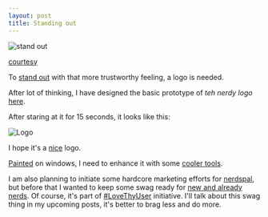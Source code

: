 ```yaml
---
layout: post
title: Standing out
---
```


![stand out](http://www.theplanner.co.uk/sites/default/files/GoldenEgg_shutterstock_168705530_landscape.jpg)

[courtesy](http://www.theplanner.co.uk/advice/how-to-stand-out-in-the-planning-job-market)

To [stand out](http://www.bbc.com/news/business-32495854) with that more trustworthy feeling, a logo is needed.

After lot of thinking, I have designed the basic prototype of *teh nerdy logo* [here](https://www.gravatar.com/avatar/7244c6ceacb2e8310d4d5f8d652b0b44).


After staring at it for 15 seconds, it looks like this:

![Logo](https://www.gravatar.com/avatar/7244c6ceacb2e8310d4d5f8d652b0b44)

I hope it's a [nice](http://www.davidairey.com/what-makes-a-good-logo/) logo.

[Painted](https://en.wikipedia.org/wiki/Paint_(software)) on windows, I need to enhance it with some [cooler tools](http://www.adobe.com/in/products/illustrator.html).

I am also planning to initiate some hardcore marketing efforts for [nerdspal](https://nerdspal.com/), but before that I wanted to keep some swag ready for [new and already nerds](https://nerdspal.com/Account/League). Of course, it's part of [#LoveThyUser](http://nistencorp.com/) initiative. I'll talk about this swag thing in my upcoming posts, it's better to brag less and do more.
